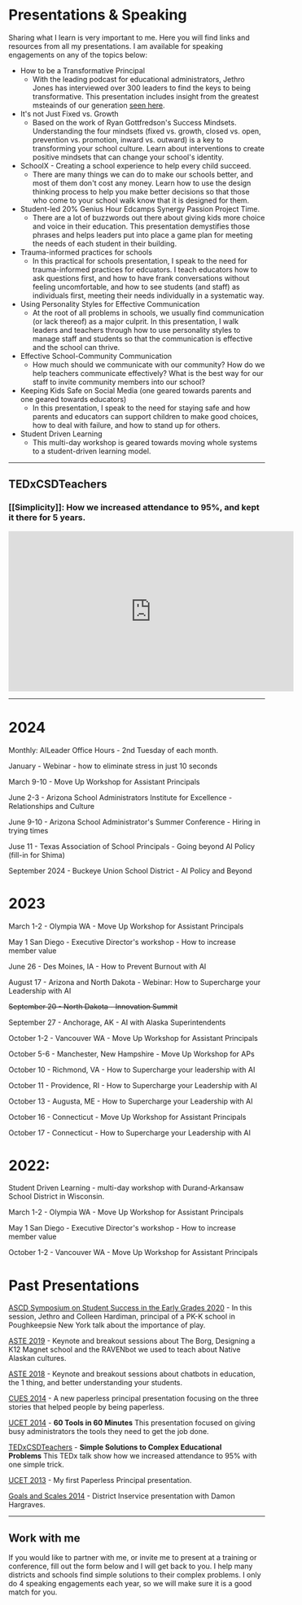 # Presentations & Speaking

Sharing what I learn is very important to me. Here you will find links and resources from all my presentations. I am available for speaking engagements on any of the topics below: 

-   How to be a Transformative Principal
    -   With the leading podcast for educational administrators, Jethro Jones has interviewed over 300 leaders to find the keys to being transformative. This presentation includes insight from the greatest msteainds of our generation [seen here](http://transformativeprincipal.transistor.fm).
-   It's not Just Fixed vs. Growth
    -   Based on the work of Ryan Gottfredson's Success Mindsets. Understanding the four mindsets (fixed vs. growth, closed vs. open, prevention vs. promotion, inward vs. outward) is a key to transforming your school culture. Learn about interventions to create positive mindsets that can change your school's identity. 
-   SchoolX - Creating a school experience to help every child succeed. 
    -   There are many things we can do to make our schools better, and most of them don't cost any money. Learn how to use the design thinking process to help you make better decisions so that those who come to your school walk know that it is designed for them. 
-   Student-led 20% Genius Hour Edcamps Synergy Passion Project Time.
    -   There are a lot of buzzwords out there about giving kids more choice and voice in their education. This presentation demystifies those phrases and helps leaders put into place a game plan for meeting the needs of each student in their building. 
-   Trauma-informed practices for schools 
    -   In this practical for schools presentation, I speak to the need for trauma-informed practices for edcuators. I teach educators how to ask questions first, and how to have frank conversations without feeling uncomfortable, and how to see students (and staff) as individuals first, meeting their needs individually in a systematic way.
-   Using Personality Styles for Effective Communication
    -   At the root of all problems in schools, we usually find communication (or lack thereof) as a major culprit. In this presentation, I walk leaders and teachers through how to use personality styles to manage staff and students so that the communication is effective and the school can thrive. 
-   Effective School-Community Communication
    -   How much should we communicate with our community? How do we help teachers communicate effectively? What is the best way for our staff to invite community members into our school? 
-   Keeping Kids Safe on Social Media (one geared towards parents and one geared towards educators)
    -   In this presentation, I speak to the need for staying safe and how parents and educators can support children to make good choices, how to deal with failure, and how to stand up for others. 
-   Student Driven Learning
    -   This multi-day workshop is geared towards moving whole systems to a student-driven learning model. 

---

## TEDxCSDTeachers 
### [[Simplicity]]: How we increased attendance to 95%, and kept it there for 5 years.

<iframe width="560" height="315" src="https://www.youtube.com/embed/Xz_zKCgCLnQ" title="YouTube video player" frameborder="0" allow="accelerometer; autoplay; clipboard-write; encrypted-media; gyroscope; picture-in-picture; web-share" allowfullscreen></iframe>


---

# 2024
Monthly: AILeader Office Hours - 2nd Tuesday of each month.

January - Webinar - how to eliminate stress in just 10 seconds

March 9-10 - Move Up Workshop for Assistant Principals

June 2-3 - Arizona School Administrators Institute for Excellence - Relationships and Culture

June 9-10 - Arizona School Administrator's Summer Conference - Hiring in trying times

Juse 11 - Texas Association of School Principals - Going beyond AI Policy (fill-in for Shima)

September 2024 - Buckeye Union School District - AI Policy and Beyond

# 2023
March 1-2 - Olympia WA - Move Up Workshop for Assistant Principals

May 1 San Diego - Executive Director's workshop - How to increase member value 

June 26 - Des Moines, IA - How to Prevent Burnout with AI

August 17 - Arizona and North Dakota - Webinar: How to Supercharge your Leadership with AI

~~September 20 - North Dakota - Innovation Summit~~

September 27 - Anchorage, AK - AI with Alaska Superintendents

October 1-2 - Vancouver WA - Move Up Workshop for Assistant Principals

October 5-6 - Manchester, New Hampshire - Move Up Workshop for APs

October 10 - Richmond, VA - How to Supercharge your leadership with AI

October 11 - Providence, RI - How to Supercharge your Leadership with AI

October 13 - Augusta, ME - How to Supercharge your Leadership with AI

October 16 - Connecticut - Move Up Workshop for Assistant Principals

October 17 - Connecticut - How to Supercharge your Leadership with AI
# 2022: 

Student Driven Learning - multi-day workshop with Durand-Arkansaw School District in Wisconsin. 

March 1-2 - Olympia WA - Move Up Workshop for Assistant Principals

May 1 San Diego - Executive Director's workshop - How to increase member value 

October 1-2 - Vancouver WA - Move Up Workshop for Assistant Principals

# Past Presentations

[ASCD Symposium on Student Success in the Early Grades 2020](https://jethrojones.com/play) - In this session, Jethro and Colleen Hardiman, principal of a PK-K school in Poughkeepsie New York talk about the importance of play. 

[ASTE 2019](https://www.jethrojones.com/aste19) - Keynote and breakout sessions about The Borg, Designing a K12 Magnet school and the RAVENbot we used to teach about Native Alaskan cultures. 

[ASTE 2018](https://www.jethrojones.com/aste18) - Keynote and breakout sessions about chatbots in education, the 1 thing, and better understanding your students. 

[CUES 2014](http://jethrojones.com/CUES2014/) - A new paperless principal presentation focusing on the three stories that helped people by being paperless.

[UCET 2014](http://jethrojones.com/ucet2014) - **60 Tools in 60 Minutes** This presentation focused on giving busy administrators the tools they need to get the job done. 

[TEDxCSDTeachers](https://www.youtube.com/watch?v=Xz_zKCgCLnQ) - **Simple Solutions to Complex Educational Problems** This TEDx talk show how we increased attendance to 95% with one simple trick. 

[UCET 2013](http://jethrojones.com/ucet2013) - My first Paperless Principal presentation. 

[Goals and Scales 2014](https://www.jethrojones.com/scales-and-goals-2014) - District Inservice presentation with Damon Hargraves. 

---

## Work with me

If you would like to partner with me, or invite me to present at a training or conference, fill out the form below and I will get back to you. I help many districts and schools find simple solutions to their complex problems. I only do 4 speaking engagements each year, so we will make sure it is a good match for you.